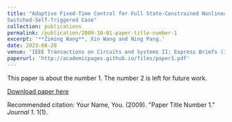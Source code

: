 ```yaml
---
title: "Adaptive Fixed-Time Control for Full State-Constrained Nonlinear Systems: The
Switched-Self-Triggered Case"
collection: publications
permalink: /publication/2009-10-01-paper-title-number-1
excerpt: '**Ziming Wang**, Xin Wang and Ning Pang.'
date: 2023-08-28
venue: 'IEEE Transactions on Circuits and Systems II: Express Briefs (IF-4.4)'
paperurl: 'http://academicpages.github.io/files/paper1.pdf'
---
```

This paper is about the number 1. The number 2 is left for future work.

[Download paper here](http://academicpages.github.io/files/paper1.pdf)

Recommended citation: Your Name, You. (2009). "Paper Title Number 1." <i>Journal 1</i>. 1(1).
